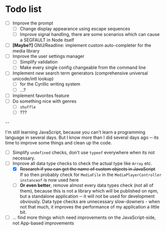 # Todo list

 - [ ] Improve the prompt
      - [ ] Change display appearance using escape sequences
      - [ ] Improve signal handling, there are some scenarios which can cause a SEGFAULT in Node itself
 - [ ] **[Maybe?]** GNU/Readline: implement custom auto-completer for the media library
 - [ ] Improve the user settings manager
      - [ ] Simplify validation
      - [ ] Make every single config changeable from the command line
 - [ ] Implement *new* search term generators (comprehensive universal unicode/intl lookup)
      - [ ] for the Cyrillic writing system
      - [ ] ...?
 - [ ] Implement favorites feature
 - [ ] Do something nice with genres
      - [ ] `shuffle`
      - [ ] ???

--

I'm still learning JavaScript, because you can't learn a programming language in several days. But I know more than I did several days ago ─ its time to improve some things and clean up the code.

 - [ ] Simplify `undefined` checks, don't use `typeof` everywhere when its not necessary.
 - [ ] Improve all data type checks to check the actual type like `Array` etc.
     - [x] ~~Research if you can get the name of custom objects in JavaScript~~ </br>
           If so then probably check for `MediaFile` in the `MediaPlayerController` </br>
           `instanceof` is now used here
     - [ ] **Or even better**, remove almost every data types check (not all of them), because this is not a library which will be published on npm, but a standalone application ─ it will not be used for development obviously. Data type checks are unnecessary slow-downers - when not that much, it improves the performance of my application a little bit.

 - [ ] ... find more things which need improvements on the JavaScript-side, not App-based improvements
